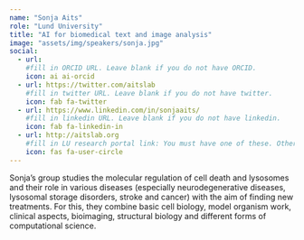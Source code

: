 ```yaml
---
name: "Sonja Aits"
role: "Lund University"
title: "AI for biomedical text and image analysis"
image: "assets/img/speakers/sonja.jpg"
social:
  - url:
    #fill in ORCID URL. Leave blank if you do not have ORCID.
    icon: ai ai-orcid
  - url: https://twitter.com/aitslab
    #fill in twitter URL. Leave blank if you do not have twitter.
    icon: fab fa-twitter
  - url: https://www.linkedin.com/in/sonjaaits/
    #fill in linkedin URL. Leave blank if you do not have linkedin.
    icon: fab fa-linkedin-in
  - url: http://aitslab.org
    #fill in LU research portal link: You must have one of these. Otherwise, leave blank.
    icon: fas fa-user-circle
---
```


Sonja’s group studies the molecular regulation of cell death and lysosomes and their role in various diseases (especially neurodegenerative diseases, lysosomal storage disorders, stroke and cancer) with the aim of finding new treatments. For this, they combine basic cell biology, model organism work, clinical aspects, bioimaging, structural biology and different forms of computational science.
